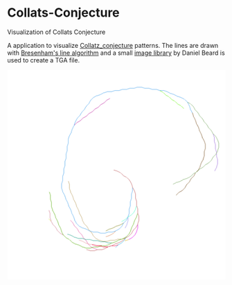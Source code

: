 # Collats-Conjecture
Visualization of Collats Conjecture

A application to visualize [Collatz_conjecture](https://en.wikipedia.org/wiki/Collatz_conjecture) patterns.
The lines are drawn with [Bresenham's line algorithm](https://en.wikipedia.org/wiki/Bresenham%27s_line_algorithm) and a small [image library](https://danielbeard.wordpress.com/2011/06/06/image-saving-code-c/) by Daniel Beard is used to create a TGA file. 

![alt tag](Result/cc.PNG)
